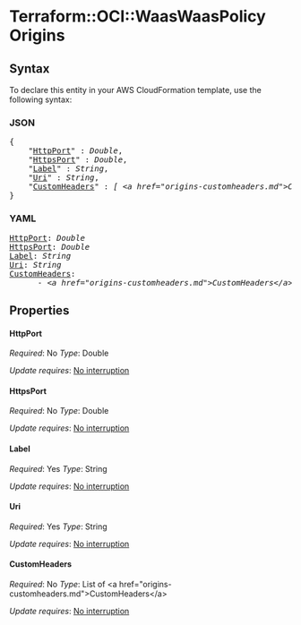 # Terraform::OCI::WaasWaasPolicy Origins

## Syntax

To declare this entity in your AWS CloudFormation template, use the following syntax:

### JSON

<pre>
{
    "<a href="#httpport" title="HttpPort">HttpPort</a>" : <i>Double</i>,
    "<a href="#httpsport" title="HttpsPort">HttpsPort</a>" : <i>Double</i>,
    "<a href="#label" title="Label">Label</a>" : <i>String</i>,
    "<a href="#uri" title="Uri">Uri</a>" : <i>String</i>,
    "<a href="#customheaders" title="CustomHeaders">CustomHeaders</a>" : <i>[ &lt;a href=&#34;origins-customheaders.md&#34;&gt;CustomHeaders&lt;/a&gt;, ... ]</i>
}
</pre>

### YAML

<pre>
<a href="#httpport" title="HttpPort">HttpPort</a>: <i>Double</i>
<a href="#httpsport" title="HttpsPort">HttpsPort</a>: <i>Double</i>
<a href="#label" title="Label">Label</a>: <i>String</i>
<a href="#uri" title="Uri">Uri</a>: <i>String</i>
<a href="#customheaders" title="CustomHeaders">CustomHeaders</a>: <i>
      - &lt;a href=&#34;origins-customheaders.md&#34;&gt;CustomHeaders&lt;/a&gt;</i>
</pre>

## Properties

#### HttpPort

_Required_: No
_Type_: Double

_Update requires_: [No interruption](https://docs.aws.amazon.com/AWSCloudFormation/latest/UserGuide/using-cfn-updating-stacks-update-behaviors.html#update-no-interrupt)

#### HttpsPort

_Required_: No
_Type_: Double

_Update requires_: [No interruption](https://docs.aws.amazon.com/AWSCloudFormation/latest/UserGuide/using-cfn-updating-stacks-update-behaviors.html#update-no-interrupt)

#### Label

_Required_: Yes
_Type_: String

_Update requires_: [No interruption](https://docs.aws.amazon.com/AWSCloudFormation/latest/UserGuide/using-cfn-updating-stacks-update-behaviors.html#update-no-interrupt)

#### Uri

_Required_: Yes
_Type_: String

_Update requires_: [No interruption](https://docs.aws.amazon.com/AWSCloudFormation/latest/UserGuide/using-cfn-updating-stacks-update-behaviors.html#update-no-interrupt)

#### CustomHeaders

_Required_: No
_Type_: List of &lt;a href=&#34;origins-customheaders.md&#34;&gt;CustomHeaders&lt;/a&gt;

_Update requires_: [No interruption](https://docs.aws.amazon.com/AWSCloudFormation/latest/UserGuide/using-cfn-updating-stacks-update-behaviors.html#update-no-interrupt)

